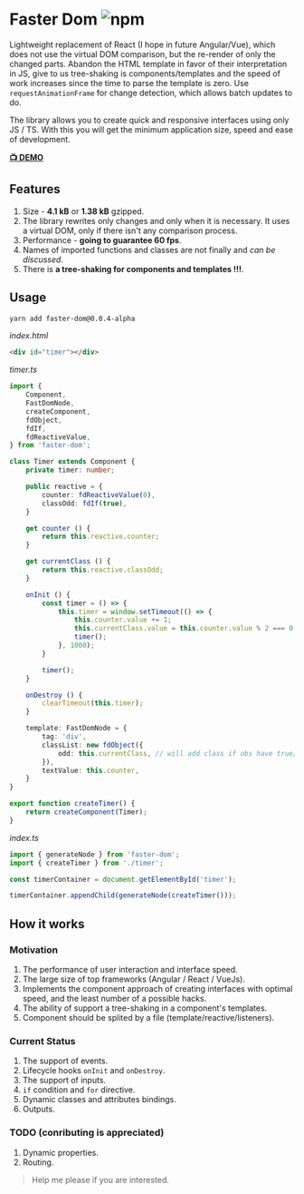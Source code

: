 # Faster Dom ![npm](https://img.shields.io/npm/v/faster-dom.svg)

Lightweight replacement of React (I hope in future Angular/Vue), which does not use the virtual DOM comparison, but the re-render of only the changed parts. Abandon the HTML template in favor of their interpretation in JS, give to us tree-shaking is components/templates and the speed of work increases since the time to parse the template is zero. Use `requestAnimationFrame` for change detection, which allows batch updates to do.

The library allows you to create quick and responsive interfaces using only JS / TS. With this you will get the minimum application size, speed and ease of development.

**[📺 DEMO](https://pxyup.github.io/FastDom/)**

## Features
1. Size - **4.1 kB** or **1.38 kB** gzipped.
2. The library rewrites only changes and only when it is necessary. It uses a virtual DOM, only if there isn't any comparison process.
3. Performance - **going to guarantee 60 fps**.
4. Names of imported functions and classes are not finally and *can be discussed*.
5. There is **a tree-shaking for components and templates !!!**.

## Usage
```sh
yarn add faster-dom@0.0.4-alpha
```

*index.html*
```html
<div id="timer"></div>
```

*timer.ts*
```ts
import {
    Component,
    FastDomNode,
    createComponent,
    fdObject,
    fdIf,
    fdReactiveValue,
} from 'faster-dom';

class Timer extends Component {
    private timer: number;

    public reactive = {
        counter: fdReactiveValue(0),
        classOdd: fdIf(true),
    }

    get counter () {
        return this.reactive.counter;
    }

    get currentClass () {
        return this.reactive.classOdd;
    }

    onInit () {
        const timer = () => {
            this.timer = window.setTimeout(() => {
                this.counter.value += 1;
                this.currentClass.value = this.counter.value % 2 === 0 ? true : false;
                timer();
            }, 1000);
        }

        timer();
    }

    onDestroy () {
        clearTimeout(this.timer);
    }

    template: FastDomNode = {
        tag: 'div',
        classList: new fdObject({
            odd: this.currentClass, // will add class if obs have true/value
        }),
        textValue: this.counter,
    }
}

export function createTimer() {
    return createComponent(Timer);
}
```

*index.ts*
```ts
import { generateNode } from 'faster-dom';
import { createTimer } from './timer';

const timerContainer = document.getElementById('timer');

timerContainer.appendChild(generateNode(createTimer()));
```

## How it works

### Motivation

1. The performance of user interaction and interface speed.
2. The large size of top frameworks (Angular / React / VueJs).
3. Implements the component approach of creating interfaces with optimal speed, and the least number of a possible hacks.
4. The ability of support a tree-shaking in a component's templates.
5. Component should be splited by a file (template/reactive/listeners).

### Current Status

1. The support of events.
2. Lifecycle hooks `onInit` and `onDestroy`.
3. The support of inputs.
4. `if` condition and `for` directive.
5. Dynamic classes and attributes bindings.
6. Outputs.

### TODO (conributing is appreciated)

1. Dynamic properties.
2. Routing.

> Help me please if you are interested.
